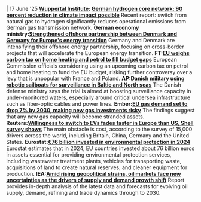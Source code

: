 | 17 June '25
**[Wuppertal Institute](https://www.cleanenergywire.org/experts/wuppertal-institute-climate-environment-and-energy): [German hydrogen core network: 90 percent reduction in climate impact possible](https://wupperinst.org/en/a/wi/a/s/ad/8981/)**
Recent report: switch from natural gas to hydrogen significantly reduces operational emissions from German gas transmission network.
**German economy ministry:[Strengthened offshore partnership between Denmark and Germany for Europe's energy transition](https://www.bmwk.de/Redaktion/EN/Pressemitteilungen/2025/06/20250616-strengthenedoffshore-partnership-between-denmark-and-germany-for-europes-energy-transition.html)**
Germany and Denmark are intensifying their offshore energy partnership, focusing on cross-border projects that will accelerate the European energy transition.
**FT:[EU weighs carbon tax on home heating and petrol to fill budget gaps](https://www.ft.com/content/8a2e2411-9e4b-41bb-9dc8-fb5eadfd0e67)**
European Commission officials considering using an upcoming carbon tax on petrol and home heating to fund the EU budget, risking further controversy over a levy that is unpopular with France and Poland.
**AP:[Danish military using robotic sailboats for surveillance in Baltic and North seas](https://apnews.com/article/denmark-robot-sailboats-baltic-sea-bfa31c98cf7c93320115c0ad0e6908c5)**
The Danish defense ministry says the trial is aimed at boosting surveillance capacity in under-monitored waters, especially around critical undersea infrastructure such as fiber-optic cables and power lines.
**Ember:[EU gas demand set to drop 7% by 2030, making new gas investments risky](https://ember-energy.org/latest-updates/eu-gas-demand-set-to-drop-7-by-2030-making-new-gas-investments-risky/)**
The findings suggest that any new gas capacity will become stranded assets.
**Reuters:[Willingness to switch to EVs fades faster in Europe than US, Shell survey shows](https://www.reuters.com/sustainability/climate-energy/willingness-switch-evs-fades-faster-europe-than-us-shell-survey-shows-2025-06-16/)**
The main obstacle is cost, according to the survey of 15,000 drivers across the world, including Britain, China, Germany and the United States.
**Eurostat:[€76 billion invested in environmental protection in 2024](https://ec.europa.eu/eurostat/en/web/products-eurostat-news/w/DDN-20250617-2)**
Eurostat estimates that in 2024, EU countries invested about 76 billion euros in assets essential for providing environmental protection services, including wastewater treatment plants, vehicles for transporting waste, acquisitions of land to create natural reserves, and cleaner equipment for production.
**IEA:[Amid rising geopolitical strains, oil markets face new uncertainties as the drivers of supply and demand growth shift](https://www.iea.org/news/amid-rising-geopolitical-strains-oil-markets-face-new-uncertainties-as-the-drivers-of-supply-and-demand-growth-shift)**
Report provides in-depth analysis of the latest data and forecasts for evolving oil supply, demand, refining and trade dynamics through to 2030.